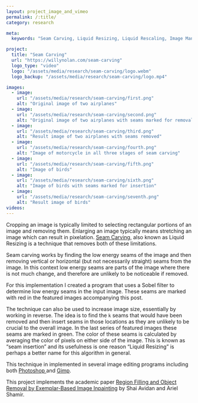 ```yaml
---
layout: project_image_and_vimeo
permalink: /:title/
category: research

meta:
  keywords: "Seam Carving, Liquid Resizing, Liquid Rescaling, Image Manipulation, Research"

project:
  title: "Seam Carving"
  url: "https://willynolan.com/seam-carving"
  logo_type: "video"
  logo: "/assets/media/research/seam-carving/logo.webm"
  logo_backup: "/assets/media/research/seam-carving/logo.mp4"

images:
  - image:
    url: "/assets/media/research/seam-carving/first.png"
    alt: "Original image of two airplanes"
  - image:
    url: "/assets/media/research/seam-carving/second.png"
    alt: "Original image of two airplanes with seams marked for removal"
  - image:
    url: "/assets/media/research/seam-carving/third.png"
    alt: "Result image of two airplanes with seams removed"
  - image:
    url: "/assets/media/research/seam-carving/fourth.png"
    alt: "Image of motorcycle in all three stages of seam carving"
  - image:
    url: "/assets/media/research/seam-carving/fifth.png"
    alt: "Image of birds"
  - image:
    url: "/assets/media/research/seam-carving/sixth.png"
    alt: "Image of birds with seams marked for insertion"
  - image:
    url: "/assets/media/research/seam-carving/seventh.png"
    alt: "Result image of birds"            
videos:
---
```

<p>
Cropping an image is typically limited to selecting rectangular portions of an image and removing them.  
Enlarging an image typically means stretching an image which can result in pixelation.  
<a href="https://en.wikipedia.org/wiki/Seam_carving">Seam Carving</a>, 
also known as Liquid Resizing is a technique that removes both of these limitations.
</p>

<p>
Seam carving works by finding the low energy seams of the image and then removing vertical or horizontal 
(but not necessarily straight) seams from the image. In this context low energy seams are parts of the image where there
 is not much change, and therefore are unlikely to be noticeable if removed.
</p>

<p>
For this implementation I created a program that uses a Sobel filter to determine low energy seams in the input image.
These seams are marked with red in the featured images accompanying this post.
</p>

<p>
The technique can also be used to increase image size, essentially by working in reverse. The idea is to find the 
<code>k</code> seams that would have been removed and then insert seams in those locations as they are unlikely to be 
crucial to the overall image.  In the last series of featured images these seams are marked in green. The color of these 
seams is calculated by averaging the color of pixels on either side of the image.
This is known as “seam insertion” and its usefulness is one reason “Liquid Resizing” is 
perhaps a better name for this algorithm in general.
<p>

<p>
This technique in implemented in several image editing programs including both 
<a href="https://helpx.adobe.com/photoshop/using/content-aware-scaling.html">Photoshop </a>
and <a href="http://liquidrescale.wikidot.com/en:tutorial">Gimp</a>.

<p>
This project implements the academic paper
<a href="http://www.faculty.idc.ac.il/arik/SCWeb/imret/imret.pdf">Region Filling and Object Removal by Exemplar-Based Image Inpainting</a>
by Shai Avidan and Ariel Shamir.
